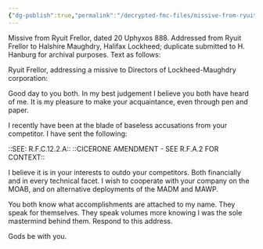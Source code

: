 ```yaml
---
{"dg-publish":true,"permalink":"/decrypted-fmc-files/missive-from-ryuit-frellor-a-3/"}
---
```


Missive from Ryuit Frellor, dated 20 Uphyxos 888. Addressed from Ryuit Frellor to Halshire Maughdry, Halifax Lockheed; duplicate submitted to H. Hanburg for archival purposes. Text as follows:

Ryuit Frellor, addressing a missive to Directors of Lockheed-Maughdry corporation:

Good day to you both. In my best judgement I believe you both have heard of me. It is my pleasure to make your acquaintance, even through pen and paper. 

I recently have been at the blade of baseless accusations from your competitor. I have sent the following:

::SEE: R.F.C.12.2.A:: 
::CICERONE AMENDMENT - SEE R.F.A.2 FOR CONTEXT::

I believe it is in your interests to outdo your competitors. Both financially and in every technical facet. I wish to cooperate with your company on the MOAB, and on alternative deployments of the MADM and MAWP. 

You both know what accomplishments are attached to my name. They speak for themselves. They speak volumes more knowing I was the sole mastermind behind them. Respond to this address.

Gods be with you.